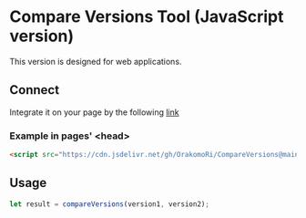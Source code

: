 # Compare Versions Tool (JavaScript version)

This version is designed for web applications.

## Connect

Integrate it on your page by the following [link](https://cdn.jsdelivr.net/gh/OrakomoRi/CompareVersions@main/JS/compareversions.min.js)

### Example in pages' \<head\>

```html
<script src="https://cdn.jsdelivr.net/gh/OrakomoRi/CompareVersions@main/JS/compareversions.min.js">
```

## Usage
```js
let result = compareVersions(version1, version2);
```